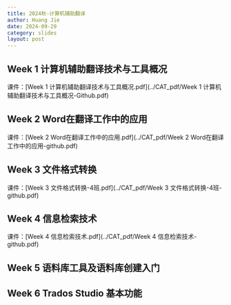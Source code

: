 ```yaml
---
title: 2024秋-计算机辅助翻译
author: Huang Jie
date: 2024-09-29
category: slides
layout: post
---
```



## Week 1 计算机辅助翻译技术与工具概况

课件：[Week 1 计算机辅助翻译技术与工具概况.pdf](../CAT_pdf/Week 1 计算机辅助翻译技术与工具概况-Github.pdf)

## Week 2 Word在翻译工作中的应用

课件：[Week 2 Word在翻译工作中的应用.pdf](../CAT_pdf/Week 2 Word在翻译工作中的应用-github.pdf)

## Week 3 文件格式转换

课件：[Week 3 文件格式转换-4班.pdf](../CAT_pdf/Week 3 文件格式转换-4班-github.pdf)

## Week 4 信息检索技术

课件：[Week 4 信息检索技术.pdf](../CAT_pdf/Week 4 信息检索技术-github.pdf)

## Week 5 语料库工具及语料库创建入门

## Week 6 Trados Studio 基本功能
